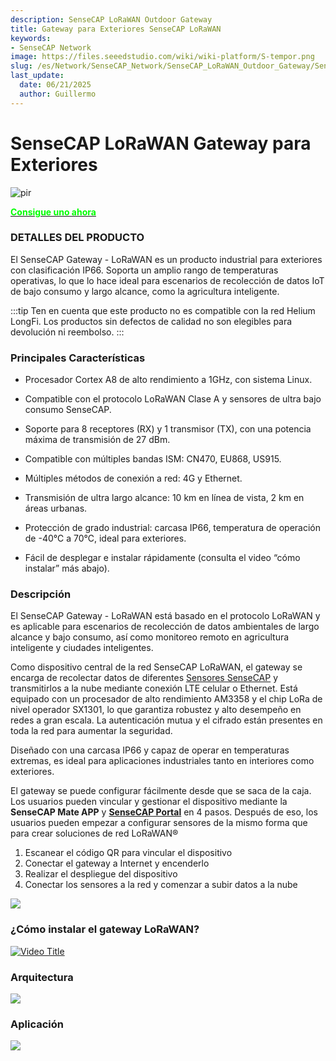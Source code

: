 ```yaml
---
description: SenseCAP LoRaWAN Outdoor Gateway
title: Gateway para Exteriores SenseCAP LoRaWAN
keywords:
- SenseCAP Network
image: https://files.seeedstudio.com/wiki/wiki-platform/S-tempor.png
slug: /es/Network/SenseCAP_Network/SenseCAP_LoRaWAN_Outdoor_Gateway/SenseCAP_LoRaWAN_Outdoor_Gateway_Overview
last_update:
  date: 06/21/2025
  author: Guillermo
---
```


# SenseCAP LoRaWAN Gateway para Exteriores

<p style={{textAlign: 'center'}}><img src="https://media-cdn.seeedstudio.com/media/catalog/product/cache/bb49d3ec4ee05b6f018e93f896b8a25d/s/e/sensecap_lorawan_eu868_1.png" alt="pir" width={600} height="auto" /></p>


<div class="get_one_now_container" style={{textAlign: 'center'}}>
    <a class="get_one_now_item" href="https://www.seeedstudio.com/LoRaWAN-Gateway-EU868-p-4305.html" target="_blank" rel="noopener noreferrer">
            <strong><span><font color={'FFFFFF'} size={"4"}> Consigue uno ahora </font></span></strong>
    </a>
</div>


### DETALLES DEL PRODUCTO


El SenseCAP Gateway - LoRaWAN es un producto industrial para exteriores con clasificación IP66. Soporta un amplio rango de temperaturas operativas, lo que lo hace ideal para escenarios de recolección de datos IoT de bajo consumo y largo alcance, como la agricultura inteligente.

:::tip
Ten en cuenta que este producto no es compatible con la red Helium LongFi. Los productos sin defectos de calidad no son elegibles para devolución ni reembolso.
:::

### Principales Características


*   Procesador Cortex A8 de alto rendimiento a 1GHz, con sistema Linux.
    
*   Compatible con el protocolo LoRaWAN Clase A y sensores de ultra bajo consumo SenseCAP.
    
*   Soporte para 8 receptores (RX) y 1 transmisor (TX), con una potencia máxima de transmisión de 27 dBm.
    
*   Compatible con múltiples bandas ISM: CN470, EU868, US915.
    
*   Múltiples métodos de conexión a red: 4G y Ethernet.
    
*   Transmisión de ultra largo alcance: 10 km en línea de vista, 2 km en áreas urbanas.
    
*   Protección de grado industrial: carcasa IP66, temperatura de operación de -40℃ a 70℃, ideal para exteriores.
    
*   Fácil de desplegar e instalar rápidamente (consulta el video “cómo instalar” más abajo).
    

### Descripción


El SenseCAP Gateway - LoRaWAN está basado en el protocolo LoRaWAN y es aplicable para escenarios de recolección de datos ambientales de largo alcance y bajo consumo, así como monitoreo remoto en agricultura inteligente y ciudades inteligentes.

Como dispositivo central de la red SenseCAP LoRaWAN, el gateway se encarga de recolectar datos de diferentes [Sensores SenseCAP](https://www.seeedstudio.com/catalogsearch/result/?q=SenseCAP+Sensor "SenseCAP Sensor") y transmitirlos a la nube mediante conexión LTE celular o Ethernet. Está equipado con un procesador de alto rendimiento AM3358 y el chip LoRa de nivel operador SX1301, lo que garantiza robustez y alto desempeño en redes a gran escala. La autenticación mutua y el cifrado están presentes en toda la red para aumentar la seguridad.

Diseñado con una carcasa IP66 y capaz de operar en temperaturas extremas, es ideal para aplicaciones industriales tanto en interiores como exteriores.

El gateway se puede configurar fácilmente desde que se saca de la caja. Los usuarios pueden vincular y gestionar el dispositivo mediante la **SenseCAP Mate APP** y **[SenseCAP Portal](https://sensecap-docs.seeed.cc/quickstart.html)** en 4 pasos. Después de eso, los usuarios pueden empezar a configurar sensores de la mismo forma que para crear soluciones de red LoRaWAN®

1.  Escanear el código QR para vincular el dispositivo
2.  Conectar el gateway a Internet y encenderlo
3.  Realizar el despliegue del dispositivo
4.  Conectar los sensores a la red y comenzar a subir datos a la nube

![](https://files.seeedstudio.com/products/114991726/img/why%20SenseCAP.png)

### ¿Cómo instalar el gateway LoRaWAN?



[![Video Title](https://img.youtube.com/vi/QZRk8Qa6rrc/0.jpg)](https://www.youtube.com/watch?v=QZRk8Qa6rrc)

### Arquitectura


![](https://files.seeedstudio.com/products/102991154/img/SenseCAP%20LoRaWAN%20Architecture.png)

### Aplicación


![](https://files.seeedstudio.com/products/114991726/img/application%20seeed%20page%20for%20sensecap.png)